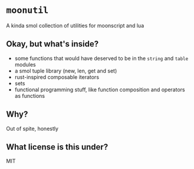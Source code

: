 # `moonutil`
A kinda smol collection of utilities for moonscript and lua

## Okay, but what's inside?
- some functions that would have deserved to be in the `string` and `table` modules
- a smol tuple library (new, len, get and set)
- rust-inspired composable iterators
- sets
- functional programming stuff, like function composition and operators as functions

## Why?
Out of spite, honestly

## What license is this under?
MIT

